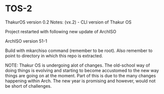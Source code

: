 # TOS-2

ThakurOS version 0.2
Notes: (vx.2) - CLI version of Thakur OS

Project restarted with following new update of ArchISO

ArchISO version 51-1

Build with mkarchiso command (remember to be root). Also remember to point to directory in which this repo is extracted.  


NOTE: Thakur OS is undergoing alot of changes. The old-school way of doing things is evolving and starting to become accustomed to the new way things are going on at the moment. Part of this is due to the many changes happening within Arch. The new year is promising and however, would not be short of challenges.
